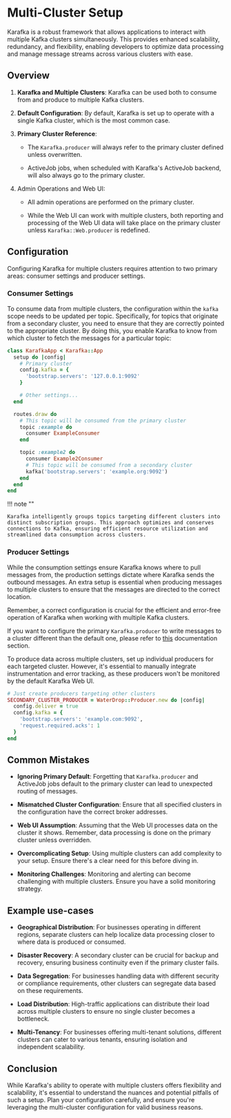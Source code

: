 # Multi-Cluster Setup

Karafka is a robust framework that allows applications to interact with multiple Kafka clusters simultaneously. This provides enhanced scalability, redundancy, and flexibility, enabling developers to optimize data processing and manage message streams across various clusters with ease. 

## Overview

1. **Karafka and Multiple Clusters**: Karafka can be used both to consume from and produce to multiple Kafka clusters.

2. **Default Configuration**: By default, Karafka is set up to operate with a single Kafka cluster, which is the most common case.

3. **Primary Cluster Reference**:

    - The `Karafka.producer` will always refer to the primary cluster defined unless overwritten.

    - ActiveJob jobs, when scheduled with Karafka's ActiveJob backend, will also always go to the primary cluster.

4. Admin Operations and Web UI:

    - All admin operations are performed on the primary cluster.

    - While the Web UI can work with multiple clusters, both reporting and processing of the Web UI data will take place on the primary cluster unless `Karafka::Web.producer` is redefined.

## Configuration

Configuring Karafka for multiple clusters requires attention to two primary areas: consumer settings and producer settings.

### Consumer Settings

To consume data from multiple clusters, the configuration within the `kafka` scope needs to be updated per topic. Specifically, for topics that originate from a secondary cluster, you need to ensure that they are correctly pointed to the appropriate cluster. By doing this, you enable Karafka to know from which cluster to fetch the messages for a particular topic:

```ruby
class KarafkaApp < Karafka::App
  setup do |config|
    # Primary cluster
    config.kafka = {
      'bootstrap.servers': '127.0.0.1:9092'
    }

    # Other settings...
  end

  routes.draw do
    # This topic will be consumed from the primary cluster
    topic :example do
      consumer ExampleConsumer
    end

    topic :example2 do
      consumer Example2Consumer
      # This topic will be consumed from a secondary cluster
      kafka('bootstrap.servers': 'example.org:9092')
    end
  end
end
```

!!! note ""

    Karafka intelligently groups topics targeting different clusters into distinct subscription groups. This approach optimizes and conserves connections to Kafka, ensuring efficient resource utilization and streamlined data consumption across clusters.










### Producer Settings

While the consumption settings ensure Karafka knows where to pull messages from, the production settings dictate where Karafka sends the outbound messages. An extra setup is essential when producing messages to multiple clusters to ensure that the messages are directed to the correct location.

Remember, a correct configuration is crucial for the efficient and error-free operation of Karafka when working with multiple Kafka clusters.

If you want to configure the primary `Karafka.producer` to write messages to a cluster different than the default one, please refer to [this](https://karafka.io/docs/WaterDrop-reconfiguration/) documentation section.

To produce data across multiple clusters, set up individual producers for each targeted cluster. However, it's essential to manually integrate instrumentation and error tracking, as these producers won't be monitored by the default Karafka Web UI.

```ruby
# Just create producers targeting other clusters
SECONDARY_CLUSTER_PRODUCER = WaterDrop::Producer.new do |config|
  config.deliver = true
  config.kafka = {
    'bootstrap.servers': 'example.com:9092',
    'request.required.acks': 1
  }
end
```

## Common Mistakes

- **Ignoring Primary Default**: Forgetting that `Karafka.producer` and ActiveJob jobs default to the primary cluster can lead to unexpected routing of messages.

- **Mismatched Cluster Configuration**: Ensure that all specified clusters in the configuration have the correct broker addresses.

- **Web UI Assumption**: Assuming that the Web UI processes data on the cluster it shows. Remember, data processing is done on the primary cluster unless overridden.

- **Overcomplicating Setup**: Using multiple clusters can add complexity to your setup. Ensure there's a clear need for this before diving in.

- **Monitoring Challenges**: Monitoring and alerting can become challenging with multiple clusters. Ensure you have a solid monitoring strategy.

## Example use-cases

- **Geographical Distribution**: For businesses operating in different regions, separate clusters can help localize data processing closer to where data is produced or consumed.

- **Disaster Recovery**: A secondary cluster can be crucial for backup and recovery, ensuring business continuity even if the primary cluster fails.

- **Data Segregation**: For businesses handling data with different security or compliance requirements, other clusters can segregate data based on these requirements.

- **Load Distribution**: High-traffic applications can distribute their load across multiple clusters to ensure no single cluster becomes a bottleneck.

- **Multi-Tenancy**: For businesses offering multi-tenant solutions, different clusters can cater to various tenants, ensuring isolation and independent scalability.

## Conclusion

While Karafka's ability to operate with multiple clusters offers flexibility and scalability, it's essential to understand the nuances and potential pitfalls of such a setup. Plan your configuration carefully, and ensure you're leveraging the multi-cluster configuration for valid business reasons.
